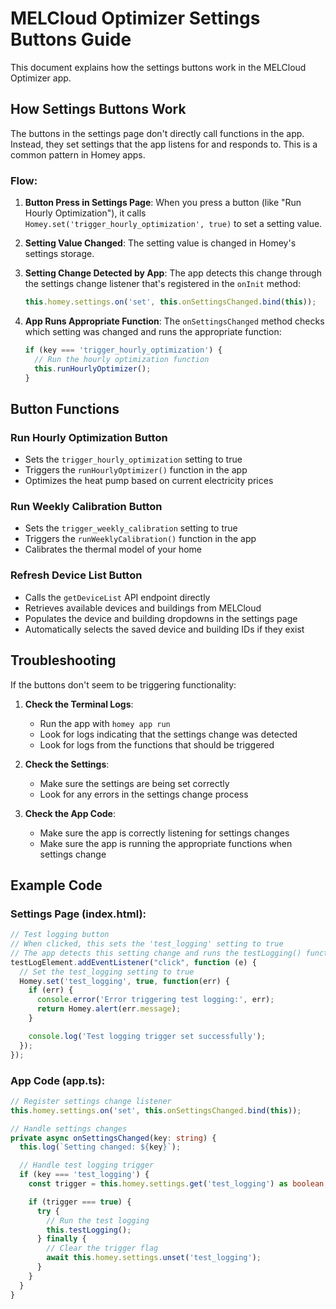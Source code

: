 # MELCloud Optimizer Settings Buttons Guide

This document explains how the settings buttons work in the MELCloud Optimizer app.

## How Settings Buttons Work

The buttons in the settings page don't directly call functions in the app. Instead, they set settings that the app listens for and responds to. This is a common pattern in Homey apps.

### Flow:

1. **Button Press in Settings Page**:
   When you press a button (like "Run Hourly Optimization"), it calls `Homey.set('trigger_hourly_optimization', true)` to set a setting value.

2. **Setting Value Changed**:
   The setting value is changed in Homey's settings storage.

3. **Setting Change Detected by App**:
   The app detects this change through the settings change listener that's registered in the `onInit` method:
   ```typescript
   this.homey.settings.on('set', this.onSettingsChanged.bind(this));
   ```

4. **App Runs Appropriate Function**:
   The `onSettingsChanged` method checks which setting was changed and runs the appropriate function:
   ```typescript
   if (key === 'trigger_hourly_optimization') {
     // Run the hourly optimization function
     this.runHourlyOptimizer();
   }
   ```

## Button Functions

### Run Hourly Optimization Button
- Sets the `trigger_hourly_optimization` setting to true
- Triggers the `runHourlyOptimizer()` function in the app
- Optimizes the heat pump based on current electricity prices

### Run Weekly Calibration Button
- Sets the `trigger_weekly_calibration` setting to true
- Triggers the `runWeeklyCalibration()` function in the app
- Calibrates the thermal model of your home

### Refresh Device List Button
- Calls the `getDeviceList` API endpoint directly
- Retrieves available devices and buildings from MELCloud
- Populates the device and building dropdowns in the settings page
- Automatically selects the saved device and building IDs if they exist

## Troubleshooting

If the buttons don't seem to be triggering functionality:

1. **Check the Terminal Logs**:
   - Run the app with `homey app run`
   - Look for logs indicating that the settings change was detected
   - Look for logs from the functions that should be triggered

2. **Check the Settings**:
   - Make sure the settings are being set correctly
   - Look for any errors in the settings change process

3. **Check the App Code**:
   - Make sure the app is correctly listening for settings changes
   - Make sure the app is running the appropriate functions when settings change

## Example Code

### Settings Page (index.html):
```javascript
// Test logging button
// When clicked, this sets the 'test_logging' setting to true
// The app detects this setting change and runs the testLogging() function
testLogElement.addEventListener("click", function (e) {
  // Set the test_logging setting to true
  Homey.set('test_logging', true, function(err) {
    if (err) {
      console.error('Error triggering test logging:', err);
      return Homey.alert(err.message);
    }

    console.log('Test logging trigger set successfully');
  });
});
```

### App Code (app.ts):
```typescript
// Register settings change listener
this.homey.settings.on('set', this.onSettingsChanged.bind(this));

// Handle settings changes
private async onSettingsChanged(key: string) {
  this.log(`Setting changed: ${key}`);

  // Handle test logging trigger
  if (key === 'test_logging') {
    const trigger = this.homey.settings.get('test_logging') as boolean;

    if (trigger === true) {
      try {
        // Run the test logging
        this.testLogging();
      } finally {
        // Clear the trigger flag
        await this.homey.settings.unset('test_logging');
      }
    }
  }
}
```
